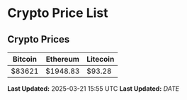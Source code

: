 # Crypto Price List

## Crypto Prices
| Bitcoin | Ethereum | Litecoin |
| ------- | -------- | -------- |
| $83621 | $1948.83 | $93.28 |
**Last Updated:** 2025-03-21 15:55 UTC
**Last Updated:** $DATE$
